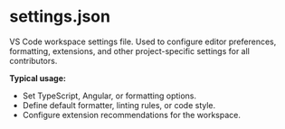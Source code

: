 # settings.json

VS Code workspace settings file. Used to configure editor preferences, formatting, extensions, and other project-specific settings for all contributors.

**Typical usage:**
- Set TypeScript, Angular, or formatting options.
- Define default formatter, linting rules, or code style.
- Configure extension recommendations for the workspace.
